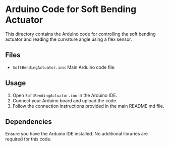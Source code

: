 # Arduino Code for Soft Bending Actuator

This directory contains the Arduino code for controlling the soft bending actuator and reading the curvature angle using a flex sensor.

## Files

- `SoftBendingActuator.ino`: Main Arduino code file.

## Usage

1. Open `SoftBendingActuator.ino` in the Arduino IDE.
2. Connect your Arduino board and upload the code.
3. Follow the connection instructions provided in the main README.md file.

## Dependencies

Ensure you have the Arduino IDE installed. No additional libraries are required for this code.
